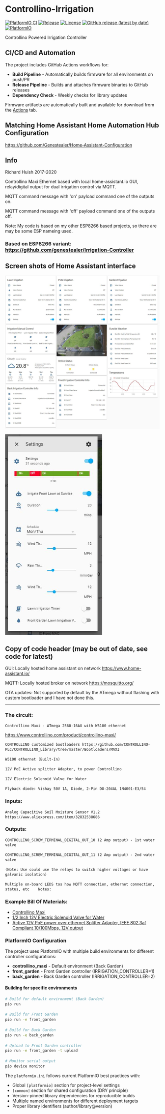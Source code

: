 # Controllino-Irrigation

[![PlatformIO CI](https://github.com/genestealer/Controllino-Irrigation/actions/workflows/build.yml/badge.svg)](https://github.com/genestealer/Controllino-Irrigation/actions/workflows/build.yml)
[![Release](https://github.com/genestealer/Controllino-Irrigation/actions/workflows/release.yml/badge.svg)](https://github.com/genestealer/Controllino-Irrigation/actions/workflows/release.yml)
[![License](https://img.shields.io/github/license/genestealer/Controllino-Irrigation)](LICENSE)
[![GitHub release (latest by date)](https://img.shields.io/github/v/release/genestealer/Controllino-Irrigation)](https://github.com/genestealer/Controllino-Irrigation/releases)
[![PlatformIO](https://img.shields.io/badge/PlatformIO-Ready-blue)](https://platformio.org/)

Controllino Powered Irrigation Controller

## CI/CD and Automation

The project includes GitHub Actions workflows for:

- **Build Pipeline** - Automatically builds firmware for all environments on push/PR
- **Release Pipeline** - Builds and attaches firmware binaries to GitHub releases
- **Dependency Check** - Weekly checks for library updates

Firmware artifacts are automatically built and available for download from the [Actions](https://github.com/genestealer/Controllino-Irrigation/actions) tab.

## Matching Home Assistant Home Automation Hub Configuration

https://github.com/Genestealer/Home-Assistant-Configuration

## Info

Richard Huish 2017-2020
  
Controllino Maxi Ethernet based with local home-assistant.io GUI, relay/digital output for dual irrigation control via MQTT.    

MQTT command message with 'on' payload command one of the outputs on.

MQTT command message with 'off' payload command one of the outputs off.
    
Note: My code is based on my other ESP8266 based projects, so there are may be some ESP nameing used.

### Based on ESP8266 variant: https://github.com/genestealer/Irrigation-Controller
 
## Screen shots of Home Assistant interface
![Diagram](https://raw.githubusercontent.com/genestealer/Controllino-Irrigation/master/images/Home%20Assistant%20Webpage%20GUI%20Main.JPG)

![Diagram](https://raw.githubusercontent.com/genestealer/Controllino-Irrigation/master/images/Home%20Assistant%20Webpage%20GUI%20Setting.JPG) 
 
## Copy of code header (may be out of date, see code for latest)
  GUI: Locally hosted home assistant on network https://www.home-assistant.io/
  
  MQTT: Locally hosted broker on network https://mosquitto.org/
  
  OTA updates: Not supported by default by the ATmega without flashing with custom bootloader and I have not done this.
 
 ----------
  
  ### The circuit:
   
    Controllino Maxi - ATmega 2560-16AU with W5100 ethernet 
  https://www.controllino.com/product/controllino-maxi/
   
    CONTROLLINO customized bootloaders https://github.com/CONTROLLINO-PLC/CONTROLLINO_Library/tree/master/Bootloaders/MAXI
    
    W5100 ethernet (Built-In)
    
    12V PoE Active splitter Adapter, to power Controllino
    
    12V Electric Solenoid Valve for Water
   
    Flyback diode: Vishay 50V 1A, Diode, 2-Pin DO-204AL 1N4001-E3/54
 
 ### Inputs:
   
    Analog Capacitive Soil Moisture Sensor V1.2 https://www.aliexpress.com/item/32832538686
 
### Outputs:
   
    CONTROLLINO_SCREW_TERMINAL_DIGITAL_OUT_10 (2 Amp output) - 1st water valve
    
    CONTROLLINO_SCREW_TERMINAL_DIGITAL_OUT_11 (2 Amp output) - 2nd water valve
    
    (Note: Use could use the relays to switch higher voltages or have galvanic isolation)
    
    Multiple on-board LEDS tos how MQTT connection, ethernet connection, status, etc    Notes:
  
  
  ### Example Bill Of Materials:
   
   - [Controllino Maxi](https://www.controllino.com/product/controllino-maxi/)
   - [1/2 Inch 12V Electric Solenoid Valve for Water](https://www.aliexpress.com/item/32951916193.html)
   - [Active 12V PoE power over ethernet Splitter Adapter, IEEE 802.3af Compliant 10/100Mbps, 12V output]( https://www.aliexpress.com/item/32620368747.html)


### PlatformIO Configuration

The project uses PlatformIO with multiple build environments for different controller configurations:

- **controllino_maxi** - Default environment (Back Garden)
- **front_garden** - Front Garden controller (IRRIGATION_CONTROLLER=1)
- **back_garden** - Back Garden controller (IRRIGATION_CONTROLLER=2)

#### Building for specific environments

```bash
# Build for default environment (Back Garden)
pio run

# Build for Front Garden
pio run -e front_garden

# Build for Back Garden
pio run -e back_garden

# Upload to Front Garden controller
pio run -e front_garden -t upload

# Monitor serial output
pio device monitor
```

The `platformio.ini` follows current PlatformIO best practices with:
- Global `[platformio]` section for project-level settings
- `[common]` section for shared configuration (DRY principle)
- Version-pinned library dependencies for reproducible builds
- Multiple named environments for different deployment targets
- Proper library identifiers (author/library@version)

